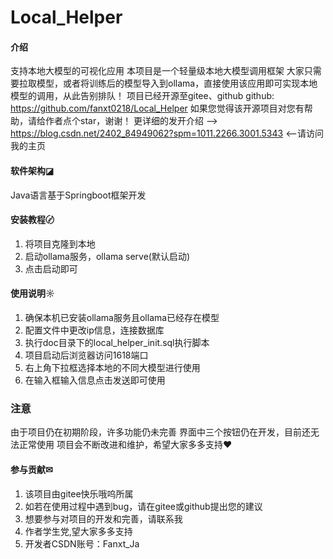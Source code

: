 # Local_Helper

#### 介绍
支持本地大模型的可视化应用
本项目是一个轻量级本地大模型调用框架
大家只需要拉取模型，或者将训练后的模型导入到ollama，直接使用该应用即可实现本地模型的调用，从此告别排队！
项目已经开源至gitee、github
github: https://github.com/fanxt0218/Local_Helper
如果您觉得该开源项目对您有帮助，请给作者点个star，谢谢！
更详细的发开介绍 --> https://blog.csdn.net/2402_84949062?spm=1011.2266.3001.5343  <--请访问我的主页

#### 软件架构◪
Java语言基于Springboot框架开发


#### 安装教程〄

1.  将项目克隆到本地
2.  启动ollama服务，ollama serve(默认启动)
3.  点击启动即可

#### 使用说明☼

1.  确保本机已安装ollama服务且ollama已经存在模型
2.  配置文件中更改ip信息，连接数据库
3.  执行doc目录下的local_helper_init.sql执行脚本
4.  项目启动后浏览器访问1618端口
5.  右上角下拉框选择本地的不同大模型进行使用
6.  在输入框输入信息点击发送即可使用

### 注意 ###
由于项目仍在初期阶段，许多功能仍未完善
界面中三个按钮仍在开发，目前还无法正常使用
项目会不断改进和维护，希望大家多多支持♥

#### 参与贡献✉

1.  该项目由gitee快乐哦呜所属
2.  如若在使用过程中遇到bug，请在gitee或github提出您的建议
3.  想要参与对项目的开发和完善，请联系我
4.  作者学生党,望大家多多支持
5.  开发者CSDN账号：Fanxt_Ja
